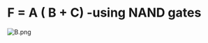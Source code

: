 # F = A ( B + C) -using NAND gates

![B.png](https://github.com/Tan12d/HDL-Code/assets/100254217/7bf456b3-61be-4b6a-87c5-bfa9f34200fb)
